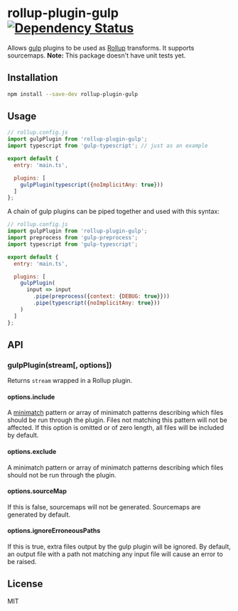 # rollup-plugin-gulp [![Dependency Status][david-image]][david-url]
Allows [gulp] plugins to be used as [Rollup] transforms. It supports
sourcemaps. **Note:** This package doesn't have unit tests yet.

## Installation
```bash
npm install --save-dev rollup-plugin-gulp
```

## Usage
```js
// rollup.config.js
import gulpPlugin from 'rollup-plugin-gulp';
import typescript from 'gulp-typescript'; // just as an example

export default {
  entry: 'main.ts',

  plugins: [
    gulpPlugin(typescript({noImplicitAny: true}))
  ]
};
```

A chain of gulp plugins can be piped together and used with this syntax:
```js
// rollup.config.js
import gulpPlugin from 'rollup-plugin-gulp';
import preprocess from 'gulp-preprocess';
import typescript from 'gulp-typescript';

export default {
  entry: 'main.ts',

  plugins: [
    gulpPlugin(
      input => input
        .pipe(preprocess({context: {DEBUG: true}}))
        .pipe(typescript({noImplicitAny: true}))
    )
  ]
};
```


## API
### gulpPlugin(stream[, options])
Returns `stream` wrapped in a Rollup plugin.

#### options.include
A [minimatch] pattern or array of minimatch patterns describing which files
should be run through the plugin. Files not matching this pattern will not be
affected. If this option is omitted or of zero length, all files will be
included by default.

#### options.exclude
A minimatch pattern or array of minimatch patterns describing which files
should not be run through the plugin.

#### options.sourceMap
If this is false, sourcemaps will not be generated. Sourcemaps are generated
by default.

#### options.ignoreErroneousPaths
If this is true, extra files output by the gulp plugin will be ignored. By
default, an output file with a path not matching any input file will cause an
error to be raised.


## License
MIT


[david-url]:   https://david-dm.org/Permutatrix/rollup-plugin-gulp
[david-image]: https://img.shields.io/david/Permutatrix/rollup-plugin-gulp/master.svg

[gulp]:      http://gulpjs.com/
[Rollup]:    https://www.npmjs.com/package/rollup
[minimatch]: https://www.npmjs.com/package/minimatch
